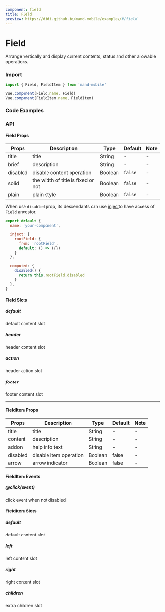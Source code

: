 ```yaml
---
component: field
title: Field
preview: https://didi.github.io/mand-mobile/examples/#/field
---
```


# Field


Arrange vertically and display current contents, status and other allowable operations.

### Import

```javascript
import { Field, FieldItem } from 'mand-mobile'

Vue.component(Field.name, Field)
Vue.component(FieldItem.name, FieldItem)
```

### Code Examples

<demo-wrapper
  src="src/packages/field/demo"
  :demos="demos"
/>

<script setup>
const demos = import.meta.globEager('../../../src/packages/field/demo/demo*.vue')
</script>

<!-- DEMO -->

### API

#### Field Props
|Props | Description | Type | Default | Note|
|----|-----|------|------|------|
|title|title|String|-|-|
|brief|description|String|-|-|
|disabled|disable content operation|Boolean|`false`|-|
|solid|	the width of title is fixed or not|Boolean|`false`|-|
|plain|plain style|Boolean|`false`|-|

When use `disabled` prop, its descendants can use [inject](https://vuejs.org/v2/api/#provide-inject)to have access of `Field` ancestor.

```javascript
export default {
  name: 'your-component',

  inject: {
    rootField: {
      from: 'rootField',
      default: () => ({})
    }
  },

  computed: {
    disabled() {
      return this.rootField.disabled
    }
  },
}
```

#### Field Slots

##### default
default content slot

##### header
header content slot

##### action
header action slot

##### footer
footer content slot

---

#### FieldItem Props
|Props | Description | Type | Default | Note|
|----|-----|------|------|------|
|title|title|String|-|-|
|content|description|String|-|-|
|addon|help info text|String|-|-|
|disabled|disable item operation|Boolean|false|-|
|arrow|arrow indicator|Boolean|false|-|

#### FieldItem Events
##### @click(event)
click event when not disabled

#### FieldItem Slots

##### default
default content slot

##### left
left content slot

##### right
right content slot

##### children
extra children slot
